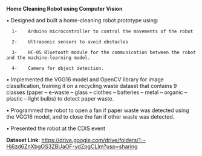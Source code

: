 **Home Cleaning Robot using Computer Vision**

•	Designed and built a home-cleaning robot prototype using:                                                                                                                     

      1-	Arduino microcontroller to control the movements of the robot           
      
      2-	Ultrasonic sensors to avoid obstacles
      
      3-	HC-05 Bluetooth module for the communication between the robot and the machine-learning model.
      
      4-	Camera for object detection.

•	Implemented the VGG16 model and OpenCV library for image classification, training it on a recycling waste dataset that contains 9 classes (paper – e-waste – glass   – clothes – batteries – metal – organic – plastic – light bulbs) to detect paper waste.

•	Programmed the robot to open a fan if paper waste was detected using the VGG16 model, and to close the fan if other waste was detected.

•	Presented the robot at the CDIS event

**Dataset Link**: https://drive.google.com/drive/folders/1--Hj6zd6ZnXbgOS3ZBUaOF-ydZpgCLIm?usp=sharing
